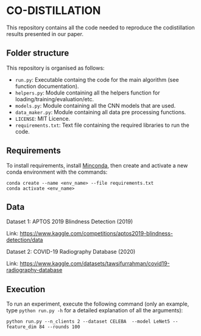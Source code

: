 # CO-DISTILLATION
This repository contains all the code needed to reproduce the codistillation results presented in our paper. 


## Folder structure
This repository is organised as follows:
- `run.py`: Executable containg the code for the main algorithm (see function documentation).
- `helpers.py`: Module containing all the helpers function for loading/training/evaluation/etc.
- `models.py`: Module containing all the CNN models that are used.
- `data_maker.py`: Module containing all data pre processing functions. 
- `LICENSE`: MIT Licence.
- `requirements.txt`: Text file containing the required libraries to run the code.

## Requirements

To install requirements, install [Minconda](https://docs.conda.io/en/latest/miniconda.html), then create and activate a new conda environment with the commands:

```setup
conda create --name <env_name> --file requirements.txt
conda activate <env_name>
```

## Data

Dataset 1: APTOS 2019 Blindness Detection (2019)  

Link: https://www.kaggle.com/competitions/aptos2019-blindness-detection/data  

Dataset 2: COVID-19 Radiography Database (2020)  

Link: https://www.kaggle.com/datasets/tawsifurrahman/covid19-radiography-database


## Execution

To run an experiment, execute the following command (only an example, type `python run.py -h` for a detailed explanation of all the arguments):
```train
python run.py --n_clients 2 --dataset CELEBA  --model LeNet5 --feature_dim 84 --rounds 100
```
